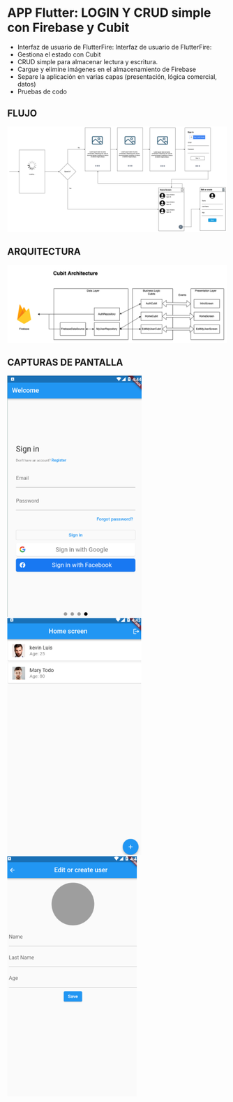 
#  APP Flutter: LOGIN Y CRUD simple con Firebase y Cubit
-	Interfaz de usuario de FlutterFire: Interfaz de usuario de FlutterFire:
-	Gestiona el estado con Cubit
-	CRUD simple para almacenar lectura y escritura.
-	Cargue y elimine imágenes en el almacenamiento de Firebase
-	Separe la aplicación en varias capas (presentación, lógica comercial, datos)
-	Pruebas de codo

##  FLUJO
<img src="https://github.com/JorgeFigueroa626/flutter_login_crud_firebase/blob/main/FlujoApp.png" class="img-thumbnail">

##  ARQUITECTURA
<img src="https://github.com/JorgeFigueroa626/flutter_login_crud_firebase/blob/main/ArchitectureApp.png" class="img-thumbnail">

## CAPTURAS DE PANTALLA

<img src="https://github.com/JorgeFigueroa626/flutter_login_crud_firebase/blob/main/imagen1.png" class="img-thumbnail">
<img src="https://github.com/JorgeFigueroa626/flutter_login_crud_firebase/blob/main/imagen2.png" class="img-thumbnail">
<img src="https://github.com/JorgeFigueroa626/flutter_login_crud_firebase/blob/main/imagen3.png" class="img-thumbnail">
